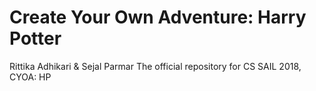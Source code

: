 # Create Your Own Adventure: Harry Potter
Rittika Adhikari & Sejal Parmar
The official repository for CS SAIL 2018, CYOA: HP
